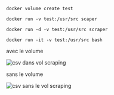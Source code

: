 <code>docker volume create test</code>

<code>docker run -v test:/usr/src scaper</code>

<code>docker run -d -v test:/usr/src scraper</code>

<code>docker run -it -v test:/usr/src bash</code>

avec le volume

![csv dans vol scraping](https://github.com/AxelML2/docker-1/assets/140382386/60d9aec9-9e38-4b2b-aa18-e4aa2221b327)

sans le volume

![csv sans le vol scraping](https://github.com/AxelML2/docker-1/assets/140382386/43b22061-222f-4b94-b98d-17555aa8243f)
